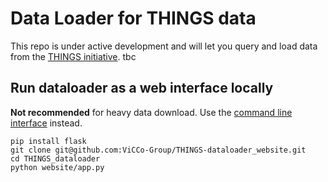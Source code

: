 # Data Loader for THINGS data

This repo is under active development and will let you query and load data from the [THINGS initiative](https://things-initiative.org/). tbc

## Run dataloader as a web interface locally

**Not recommended** for heavy data download. Use the [command line interface](https://github.com/ViCCo-Group/THINGS-dataloader_cli) instead. 

`pip install flask`<br>
`git clone git@github.com:ViCCo-Group/THINGS-dataloader_website.git`<br>
`cd THINGS_dataloader`<br>
`python website/app.py`



